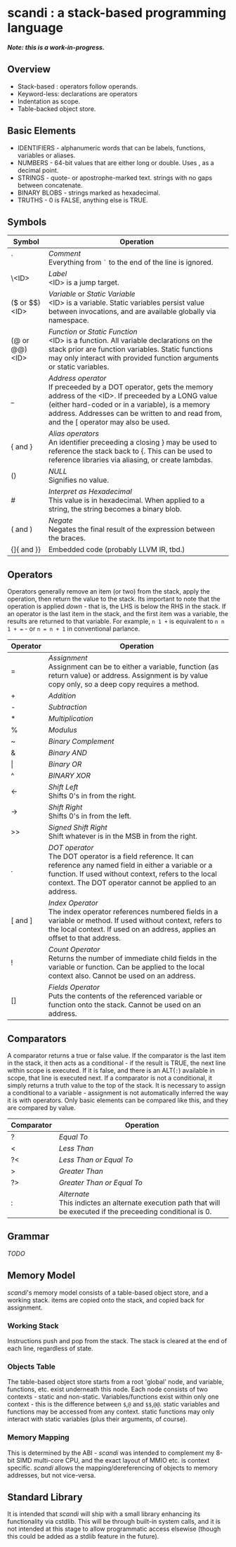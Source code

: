 # scandi : a stack-based programming language

***Note: this is a work-in-progress.***

## Overview

* Stack-based : operators follow operands.
* Keyword-less: declarations are operators
* Indentation as scope.
* Table-backed object store.

## Basic Elements

* IDENTIFIERS - alphanumeric words that can be labels, functions, variables or aliases.
* NUMBERS - 64-bit values that are either long or double. Uses , as a decimal point.
* STRINGS - quote- or apostrophe-marked text. strings with no gaps between concatenate.
* BINARY BLOBS - strings marked as hexadecimal.
* TRUTHS - 0 is FALSE, anything else is TRUE.

## Symbols

| Symbol | Operation |
| --- | --- |
| \` | *Comment* <br> Everything from `` ` `` to the end of the line is ignored. |
| \\\<ID\> | *Label* <br> \<ID\> is a jump target. |
| ($ or $$)\<ID\> | *Variable* or *Static Variable* <br> \<ID\> is a variable. Static variables persist value between invocations, and are available globally via namespace. |
| (@ or @@)\<ID\> | *Function* or *Static Function* <br> \<ID\> is a function. All variable declarations on the stack prior are function variables. Static functions may only interact with provided function arguments or static variables. |
| \_ | *Address operator* <br> If preceeded by a DOT operator, gets the memory address of the \<ID\>. If preceeded by a LONG value (either hard-coded or in a variable), is a memory address. Addresses can be written to and read from, and the \[ operator may also be used. |
| \{ and \} | *Alias operators* <br> An identifier preceeding a closing } may be used to reference the stack back to {. This can be used to reference libraries via aliasing, or create lambdas. |
| \(\) | *NULL* <br> Signifies no value. |
| \#<value> | *Interpret as Hexadecimal* <br> This value is in hexadecimal. When applied to a string, the string becomes a binary blob. |
| ( and ) | *Negate* <br> Negates the final result of the expression between the braces. |
| \{]{ and \}\} | Embedded code (probably LLVM IR, tbd.) |

## Operators

Operators generally remove an item (or two) from the stack, apply the operation, then return the value to the stack.
Its important to note that the operation is applied _down_ - that is, the LHS is below the RHS in the stack.
If an operator is the last item in the stack, and the first item was a variable, the results are returned to that variable.
For example, `n 1 +` is equivalent to `n n 1 + =` - or `n = n + 1` in conventional parlance.


| Operator | Operation |
| --- | --- |
| = | *Assignment* <br> Assignment can be to either a variable, function (as return value) or address. Assignment is by value copy only, so a deep copy requires a method. |
| + | *Addition* |
| - | *Subtraction* |
| * | *Multiplication* |
| % | *Modulus* |
| ~ | *Binary Complement* |
| & | *Binary AND* |
| \| | *Binary OR* |
| ^ | *BINARY XOR* |
| <- | *Shift Left* <br> Shifts 0's in from the right. |
| -> | *Shift Right* <br> Shifts 0's in from the left. |
| >> | *Signed Shift Right* <br> Shift whatever is in the MSB in from the right. |
| . | *DOT operator* <br> The DOT operator is a field reference. It can reference any named field in either a variable or a function. If used without context, refers to the local context. The DOT operator cannot be applied to an address. |
| \[ and \] | *Index Operator* <br> The index operator references numbered fields in a variable or method. If used without context, refers to the local context. If used on an address, applies an offset to that address. |
| ! | *Count Operator* <br> Returns the number of immediate child fields in the variable or function. Can be applied to the local context also. Cannot be used on an address. |
| \[\] | *Fields Operator* <br> Puts the contents of the referenced variable or function onto the stack. Cannot be used on an address. |

## Comparators

A comparator returns a true or false value. If the comparator is the last item in the stack, it then acts as a conditional - if the result is TRUE, the next line within scope is executed.
If it is false, and there is an ALT(`:`) available in scope, that line is executed next.
If a comparator is not a conditional, it simply returns a truth value to the top of the stack.
It is necessary to assign a conditional to a variable - assignment is not automatically inferred the way it is with operators.
Only basic elements can be compared like this, and they are compared by value.

| Comparator | Operation |
| --- | --- |
| ? | *Equal To* |
| < | *Less Than* |
| ?< | *Less Than or Equal To* |
| > | *Greater Than* |
| ?> | *Greater Than or Equal To* |
| : | *Alternate* <br> This indictes an alternate execution path that will be executed if the preceeding conditional is 0. |

## Grammar

*TODO*

## Memory Model

*scandi*'s memory model consists of a table-based object store, and a working stack.
items are copied onto the stack, and copied back for assignment.

### Working Stack

Instructions push and pop from the stack.
The stack is cleared at the end of each line, regardless of state.

### Objects Table

The table-based object store starts from a root 'global' node, and variable, functions, etc. exist underneath this node.
Each node consists of two contexts - static and non-static.
Variables/functions exist within only one context - this is the difference between `$`,`@` and `$$`,`@@`.
static variables and functions may be accessed from any context.
static functions may only interact with static variables (plus their arguments, of course).

### Memory Mapping

This is determined by the ABI - *scandi* was intended to complement my 8-bit SIMD
multi-core CPU, and the exact layout of MMIO etc. is context specific.
*scandi* allows the mapping/dereferencing of objects to memory addresses, but not vice-versa.

## Standard Library

It is intended that *scandi* will ship with a small library enhancing its functionality via cstdlib.
This will be through built-in system calls, and it is not intended at this stage to allow programmatic
access elsewise (though this could be added as a stdlib feature in the future).
